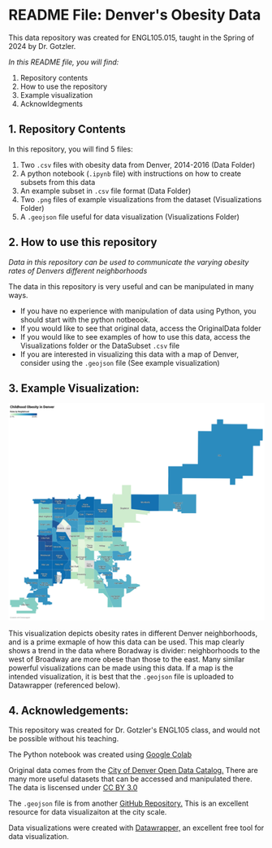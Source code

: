 # README File: Denver's Obesity Data


This data repository was created for ENGL105.015, taught in the Spring of 2024 by Dr. Gotzler. 

*In this README file, you will find:* 
1. Repository contents
2. How to use the repository
3. Example visualization
4. Acknowldegments

## 1. Repository Contents

In this repository, you will find 5 files:
1. Two `.csv` files with obesity data from Denver, 2014-2016 (Data Folder)
2. A python notebook (`.ipynb` file) with instructions on how to create subsets from this data
3. An example subset in `.csv` file format (Data Folder)
4. Two `.png` files of example visualizations from the dataset (Visualizations Folder)
5. A `.geojson` file useful for data visualization (Visualizations Folder)

## 2. How to use this repository

*Data in this repository can be used to communicate the varying obesity rates of Denvers different neighborhoods*

The data in this repository is very useful and can be manipulated in many ways.

- If you have no experience with manipulation of data using Python, you should start with the python notbeook.
- If you would like to see that original data, access the OriginalData folder
- If you would like to see examples of how to use this data, access the Visualizations folder or the DataSubset `.csv` file
- If you are interested in visualizing this data with a map of Denver, consider using the `.geojson` file (See example visualization)

## 3. Example Visualization:

![Map displaying obesity rates in Denvers Neighborhoods](Visualizations/ChildhoodObesityMap.png)

This visualization depicts obesity rates in different Denver neighborhoods, and is a prime exmaple of how this data can be used. This map clearly shows a trend in the data where Boradway is divider: neighborhoods to the west of Broadway are more obese than those to the east. Many similar powerful visualizations can be made using this data. If a map is the intended visualization, it is best that the `.geojson` file is uploaded to Datawrapper (referenced below).


## 4. Acknowledgements: 

This repository was created for Dr. Gotzler's ENGL105 class, and would not be possible without his teaching.

The Python notebook was created using [Google Colab](https://colab.google/)

Original data comes from the [City of Denver Open Data Catalog.](https://denvergov.org/opendata) There are many more useful datasets that can be accessed and manipulated there. The data is liscensed under [CC BY 3.0](https://creativecommons.org/licenses/by/3.0/)

The `.geojson` file is from another [GitHub Repository.](https://github.com/blackmad/neighborhoods/blob/master/denver.geojson) This is an excellent resource for data visualizaiton at the city scale. 

Data visualizations were created with [Datawrapper,](https://app.datawrapper.de/) an excellent free tool for data visualization. 




